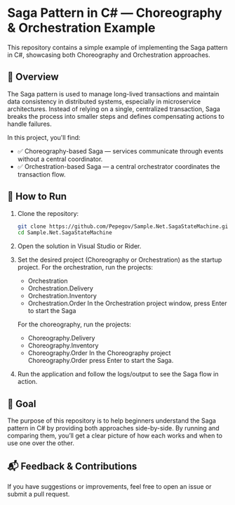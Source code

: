 # Saga Pattern in C# — Choreography & Orchestration Example

This repository contains a simple example of implementing the Saga pattern in C#, showcasing both Choreography and Orchestration approaches.

## 📖 Overview

The Saga pattern is used to manage long-lived transactions and maintain data consistency in distributed systems, especially in microservice architectures.
Instead of relying on a single, centralized transaction, Saga breaks the process into smaller steps and defines compensating actions to handle failures.

In this project, you'll find:

- ✅ Choreography-based Saga — services communicate through events without a central coordinator.
- ✅ Orchestration-based Saga — a central orchestrator coordinates the transaction flow.

## 🚀 How to Run

1. Clone the repository:
	```bash
	git clone https://github.com/Pepegov/Sample.Net.SagaStateMachine.git
	cd Sample.Net.SagaStateMachine
	```
2. Open the solution in Visual Studio or Rider.
3. Set the desired project (Choreography or Orchestration) as the startup project.
	For the orchestration, run the projects: 
	- Orchestration 
	- Orchestration.Delivery 
	- Orchestration.Inventory 
	- Orchestration.Order 
	In the Orchestration project window, press Enter to start the Saga 
	
	For the  choreography, run the projects: 
	- Choreography.Delivery
	- Choreography.Inventory
	- Choreography.Order 
	In the Choreography project Choreography.Order press Enter to start the Saga.
4. Run the application and follow the logs/output to see the Saga flow in action.

## 🎯 Goal

The purpose of this repository is to help beginners understand the Saga pattern in C# by providing both approaches side-by-side.
By running and comparing them, you’ll get a clear picture of how each works and when to use one over the other.

## 📬 Feedback & Contributions

If you have suggestions or improvements, feel free to open an issue or submit a pull request.